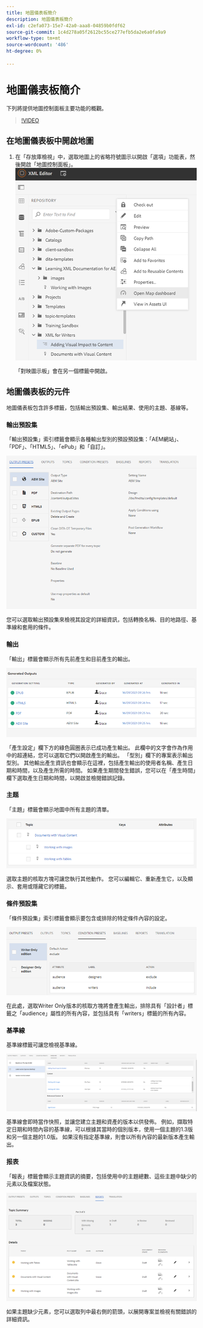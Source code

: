 ```yaml
---
title: 地圖儀表板簡介
description: 地圖儀表板簡介
exl-id: c2efa073-15e7-42a0-aaa8-04859b0fdf62
source-git-commit: 1c4d278a05f2612bc55ce277efb5da2e6a0fa9a9
workflow-type: tm+mt
source-wordcount: '486'
ht-degree: 0%

---
```


# 地圖儀表板簡介

下列將提供地圖控制面板主要功能的概觀。

>[!VIDEO](https://video.tv.adobe.com/v/339040?quality=12&learn=on)

## 在地圖儀表板中開啟地圖

1. 在「存放庫檢視」中，選取地圖上的省略符號圖示以開啟「選項」功能表，然後開啟「地圖控制面板」。
   ![images/ellipsis-map-dashboard.png](images/ellipsis-map-dashboard.png)

   「對映圖示板」會在另一個標籤中開啟。

## 地圖儀表板的元件

地圖儀表板包含許多標籤，包括輸出預設集、輸出結果、使用的主題、基線等。

### 輸出預設集

「輸出預設集」索引標籤會顯示各種輸出型別的預設預設集：「AEM網站」、「PDF」、「HTML5」、「ePub」和「自訂」。

![images/output-presets.png](images/output-presets.png)

您可以選取輸出預設集來檢視其設定的詳細資訊，包括轉換名稱、目的地路徑、基準線和套用的條件。

### 輸出

「輸出」標籤會顯示所有先前產生和目前產生的輸出。

![images/generated-outputs.png](images/generated-outputs.png)

「產生設定」欄下方的綠色圓圈表示已成功產生輸出。 此欄中的文字會作為作用中的超連結，您可以選取它們以開啟產生的輸出。 「型別」欄下的專案表示輸出型別。
其他輸出產生資訊也會顯示在這裡，包括產生輸出的使用者名稱、產生日期和時間，以及產生所需的時間。 如果產生期間發生錯誤，您可以在「產生時間」欄下選取產生日期和時間，以開啟並檢閱錯誤記錄。

### 主题

「主題」標籤會顯示地圖中所有主題的清單。

![images/topics.png](images/topics.png)

選取主題的核取方塊可讓您執行其他動作。 您可以編輯它、重新產生它，以及顯示、套用或隱藏它的標籤。

### 條件預設集

「條件預設集」索引標籤會顯示要包含或排除的特定條件內容的設定。

![images/condition-presets.png](images/condition-presets.png)

在此處，選取Writer Only版本的核取方塊將會產生輸出，排除具有「設計者」標籤之「audience」屬性的所有內容，並包括具有「writers」標籤的所有內容。

### 基準線

基準線標籤可讓您檢視基準線。

![images/baselines.png](images/baselines.png)

基準線會即時當作快照，並讓您建立主題和資產的版本以供發佈。 例如，擷取特定日期和時間內容的基準線，可以根據其當時的個別版本，使用一個主題的1.3版和另一個主題的1.0版。
如果沒有指定基準線，則會以所有內容的最新版本產生輸出。

### 报表

「報表」標籤會顯示主題資訊的摘要，包括使用中的主題總數、這些主題中缺少的元素以及檔案狀態。

![images/reports.png](images/reports.png)

如果主題缺少元素，您可以選取列中最右側的箭頭，以展開專案並檢視有關錯誤的詳細資訊。
